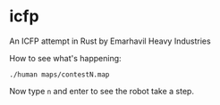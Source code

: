 icfp
====

An ICFP attempt in Rust by Emarhavil Heavy Industries


How to see what's happening:

    ./human maps/contestN.map
    
Now type `n` and enter to see the robot take a step.
